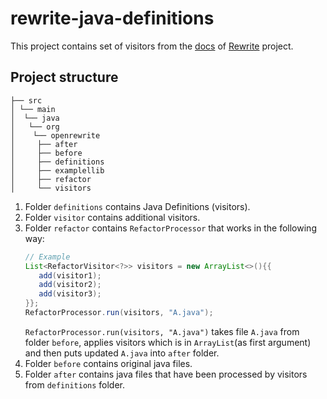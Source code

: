 # rewrite-java-definitions

This project contains set of visitors from the [docs](https://docs.openrewrite.org/java/refactoring-java-source-code) of [Rewrite](https://github.com/openrewrite/rewrite) project.

## Project structure

```
├── src
│ └── main
│  └── java
│   └── org
│    └── openrewrite
│     ├── after
│     ├── before
│     ├── definitions
│     ├── examplellib
│     ├── refactor
│     └── visitors
```

1) Folder `definitions` contains Java Definitions (visitors).
2) Folder `visitor` contains additional visitors.
3) Folder `refactor` contains `RefactorProcessor` that works in the following way:
    ```java
    // Example
    List<RefactorVisitor<?>> visitors = new ArrayList<>(){{
       add(visitor1);
       add(visitor2);
       add(visitor3);
    }};
    RefactorProcessor.run(visitors, "A.java");
    ``` 
    `RefactorProcessor.run(visitors, "A.java")` takes file `A.java` from folder `before`, applies visitors which is in `ArrayList`(as first argument) and then puts updated `A.java` into `after` folder.
 4)  Folder `before` contains original java files.
 5)  Folder `after` contains java files that have been processed by visitors from `definitions` folder.
